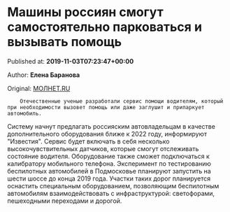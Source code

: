 
# Машины россиян смогут самостоятельно парковаться и вызывать помощь

Published at: **2019-11-03T07:23:47+00:00**

Author: **Елена Баранова**

Original: [МОЛНЕТ.RU](https://www.molnet.ru/mos/ru/important/o_717160)


        Отечественные ученые разработали сервис помощи водителям, который при необходимости вызовет помощь или даже заглушит и припаркует автомобиль.
      
Систему начнут предлагать россияским автовладельцам в качестве дополнительного оборудования ближе к 2022 году, информируют "Известия". Сервис будет включать в себя несколько высокочувствительных датчиков, которые смогут отслеживать состояние водителя. Оборудование также сможет подключаться к калибратору мобильного телефона.
Эксперимент по тестированию беспилотных автомобилей в Подмосковье планируют запустить на шести шоссе до конца 2019 года. Участки таких дорог планируется оснастить специальным оборудованием, позволяющим беспилотным автомобилям взаимодействовать с инфраструктурой: светофорами, пешеходными переходами и дорогой.
